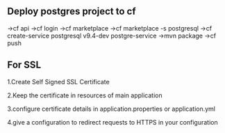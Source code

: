 Deploy postgres project to cf
------------------------------
->cf api
->cf login
->cf marketplace
->cf marketplace -s postgresql
->cf create-service postgresql v9.4-dev postgre-service 
->mvn package
->cf push


For SSL
-----------------
1.Create Self Signed SSL Certificate

2.Keep the certificate in resources of main application

3.configure certificate details in application.properties or application.yml

4.give a configuration to redirect requests to HTTPS in your configuration 
